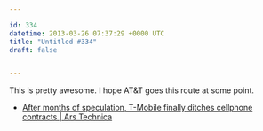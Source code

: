 ```yaml
---

id: 334
datetime: 2013-03-26 07:37:29 +0000 UTC
title: "Untitled #334"
draft: false


---
```


This is pretty awesome. I hope AT&T goes this route at some point. 

 
 * [After months of speculation, T-Mobile finally ditches cellphone contracts | Ars Technica](http://arstechnica.com/business/2013/03/after-months-of-speculation-t-mobile-finally-ditches-cellphone-contracts/)


